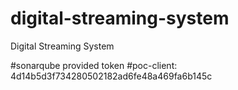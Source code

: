 # digital-streaming-system
Digital Streaming System

#sonarqube provided token
#poc-client: 4d14b5d3f734280502182ad6fe48a469fa6b145c
